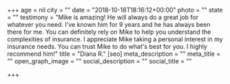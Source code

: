 +++
age = nil
city = ""
date = "2018-10-18T18:16:12+00:00"
photo = ""
state = ""
testimony = "Mike is amazing! He will always do a great job for whatever you need. I've known him for 9 years and he has always been there for me. You can definitely rely on Mike to help you understand the complexities of insurance. I appreciate Mike taking a personal interest in my insurance needs. You can trust Mike to do what's best for you. I highly recommend him!"
title = "Diana R."
[seo]
meta_description = ""
meta_title = ""
open_graph_image = ""
social_description = ""
social_title = ""

+++
